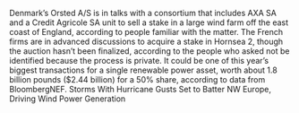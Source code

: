 Denmark’s Orsted A/S is in talks with a consortium that includes AXA SA and a Credit Agricole SA unit to sell a stake in a large wind farm off the east coast of England, according to people familiar with the matter.
The French firms are in advanced discussions to acquire a stake in Hornsea 2, though the auction hasn’t been finalized, according to the people who asked not be identified because the process is private. It could be one of this year’s biggest transactions for a single renewable power asset, worth about 1.8 billion pounds ($2.44 billion) for a 50% share, according to data from BloombergNEF.
Storms With Hurricane Gusts Set to Batter NW Europe, Driving Wind Power Generation